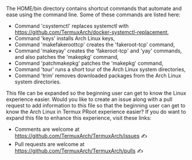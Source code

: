 The HOME/bin directory contains shortcut commands that automate and ease using the command line.  Some of these commands are listed here:

* Command 'csystemctl' replaces systemctl with https://github.com/TermuxArch/docker-systemctl-replacement,
* Command 'keys' installs Arch Linux keys,
* Command 'makefakeroottcp' creates the 'fakeroot-tcp' command,
* Command 'makeyay' creates the 'fakeroot-tcp' and 'yay' commands, and also patches the 'makepkg' command,
* Command 'patchmakepkg' patches the 'makepkg' command,
* Command 'tour' runs a short tour of the Arch Linux system directories,
* Command 'trim' removes downloaded packages from the Arch Linux system directories.

This file can be expanded so the beginning user can get to know the Linux experience easier.  Would you like to create an issue along with a pull request to add information to this file so that the beginning user can get to know the Arch Linux in Termux PRoot experience easier?  If you do want to expand this file to enhance this experience, visit these links:

* Comments are welcome at https://github.com/TermuxArch/TermuxArch/issues ✍
* Pull requests are welcome at https://github.com/TermuxArch/TermuxArch/pulls ✍
<!--bin/README.md EOF-->
